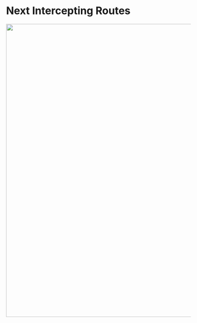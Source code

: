 # Next Intercepting Routes
<img src = "https://github.com/prajapatibhaskar/intercepting-routes-project/assets/141663471/ea22e061-0e31-482d-b330-0be5d6fb8b74" width="800"/>
